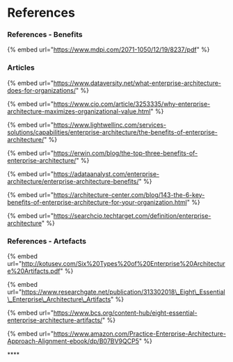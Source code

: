 # References

### References - Benefits

{% embed url="https://www.mdpi.com/2071-1050/12/19/8237/pdf" %}

### Articles

{% embed url="https://www.dataversity.net/what-enterprise-architecture-does-for-organizations/" %}

{% embed url="https://www.cio.com/article/3253335/why-enterprise-architecture-maximizes-organizational-value.html" %}

{% embed url="https://www.lightwellinc.com/services-solutions/capabilities/enterprise-architecture/the-benefits-of-enterprise-architecture/" %}

{% embed url="https://erwin.com/blog/the-top-three-benefits-of-enterprise-architecture/" %}

{% embed url="https://adataanalyst.com/enterprise-architecture/enterprise-architecture-benefits/" %}

{% embed url="https://architecture-center.com/blog/143-the-6-key-benefits-of-enterprise-architecture-for-your-organization.html" %}

{% embed url="https://searchcio.techtarget.com/definition/enterprise-architecture" %}

### References - Artefacts

{% embed url="http://kotusev.com/Six%20Types%20of%20Enterprise%20Architecture%20Artifacts.pdf" %}

{% embed url="https://www.researchgate.net/publication/313302018\_Eight\_Essential\_Enterprise\_Architecture\_Artifacts" %}

{% embed url="https://www.bcs.org/content-hub/eight-essential-enterprise-architecture-artifacts/" %}

{% embed url="https://www.amazon.com/Practice-Enterprise-Architecture-Approach-Alignment-ebook/dp/B07BV9QCP5" %}

\*\*\*\*

  


